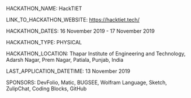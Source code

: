 HACKATHON_NAME: HackTIET

LINK_TO_HACKATHON_WEBSITE: https://hacktiet.tech/

HACKATHON_DATES: 16 November 2019 - 17 November 2019

HACKATHON_TYPE: PHYSICAL

HACKATHON_LOCATION: Thapar Institute of Engineering and Technology, Adarsh Nagar, Prem Nagar, Patiala, Punjab, India

LAST_APPLICATION_DATETIME: 13 November 2019

SPONSORS: DevFolio, Matic, BUGSEE, Wolfram Language, Sketch, ZulipChat, Coding Blocks, GitHub
